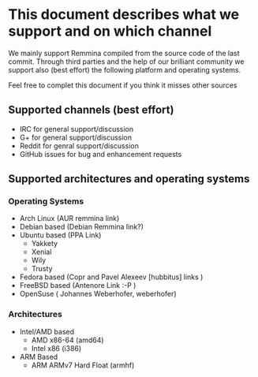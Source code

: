 # This document describes what we support and on which channel

We mainly support Remmina compiled from the source code of the last commit.
Through third parties and the help of our brilliant community we support also (best effort) the following platform and operating systems.

Feel free to complet this document if you think it misses other sources

## Supported channels (best effort)

* IRC for general support/discussion
* G+ for general support/discussion
* Reddit for genral support/discussion
* GitHub issues for bug and enhancement requests

## Supported architectures and operating systems

### Operating Systems

* Arch Linux (AUR remmina link) 
* Debian based (Debian Remmina link?) 
* Ubuntu based (PPA Link) 
  * Yakkety 
  * Xenial 
  * Wily 
  * Trusty
* Fedora based (Copr and Pavel Alexeev [hubbitus] links )
* FreeBSD based (Antenore Link :-P ) 
* OpenSuse ( Johannes Weberhofer, weberhofer) 

### Architectures

* Intel/AMD based 
  * AMD x86-64 (amd64) 
  * Intel x86 (i386) 
* ARM Based
  * ARM ARMv7 Hard Float (armhf)


